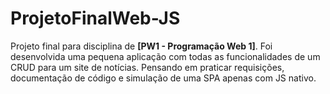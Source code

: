 # ProjetoFinalWeb-JS
Projeto final para disciplina de **[PW1 - Programação Web 1]**. 
Foi desenvolvida uma pequena aplicação com todas as funcionalidades de um CRUD para um site de notícias.
Pensando em praticar requisições, documentação de código e simulação de uma SPA apenas com JS nativo.
